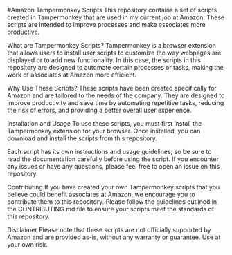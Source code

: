 

#Amazon Tampermonkey Scripts
This repository contains a set of scripts created in Tampermonkey that are used in my current job at Amazon. These scripts are intended to improve processes and make associates more productive.

What are Tampermonkey Scripts?
Tampermonkey is a browser extension that allows users to install user scripts to customize the way webpages are displayed or to add new functionality. In this case, the scripts in this repository are designed to automate certain processes or tasks, making the work of associates at Amazon more efficient.

Why Use These Scripts?
These scripts have been created specifically for Amazon and are tailored to the needs of the company. They are designed to improve productivity and save time by automating repetitive tasks, reducing the risk of errors, and providing a better overall user experience.

Installation and Usage
To use these scripts, you must first install the Tampermonkey extension for your browser. Once installed, you can download and install the scripts from this repository.

Each script has its own instructions and usage guidelines, so be sure to read the documentation carefully before using the script. If you encounter any issues or have any questions, please feel free to open an issue on this repository.

Contributing
If you have created your own Tampermonkey scripts that you believe could benefit associates at Amazon, we encourage you to contribute them to this repository. Please follow the guidelines outlined in the CONTRIBUTING.md file to ensure your scripts meet the standards of this repository.

Disclaimer
Please note that these scripts are not officially supported by Amazon and are provided as-is, without any warranty or guarantee. Use at your own risk.
